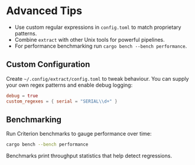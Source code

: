 # Advanced Tips

- Use custom regular expressions in `config.toml` to match proprietary patterns.
- Combine `extract` with other Unix tools for powerful pipelines.
- For performance benchmarking run `cargo bench --bench performance`.

## Custom Configuration

Create `~/.config/extract/config.toml` to tweak behaviour. You can supply your
own regex patterns and enable debug logging:

```toml
debug = true
custom_regexes = { serial = "SERIAL\\d+" }
```

## Benchmarking

Run Criterion benchmarks to gauge performance over time:

```bash
cargo bench --bench performance
```

Benchmarks print throughput statistics that help detect regressions.
